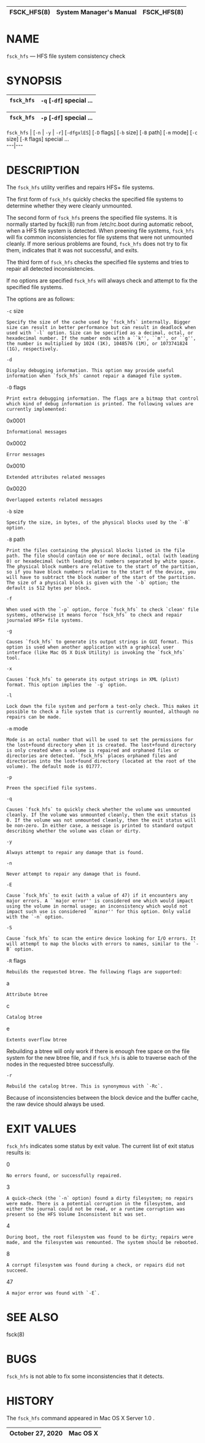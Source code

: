 FSCK_HFS(8) | System Manager's Manual | FSCK_HFS(8)  
---|---|---  
# NAME

`fsck_hfs` — HFS file system consistency check

# SYNOPSIS

`fsck_hfs` | `-q` [`-df`] special ...  
---|---  
  
`fsck_hfs` | `-p` [`-df`] special ...  
---|---  
  
`fsck_hfs` | [`-n` | `-y` | `-r`] [`-dfgxlES`] [`-D` flags] [`-b` size] [`-B` path] [`-m` mode] [`-c` size] [`-R` flags] special ...  
---|---  
# DESCRIPTION

The `fsck_hfs` utility verifies and repairs HFS+ file systems.

The first form of `fsck_hfs` quickly checks the specified file systems to
determine whether they were cleanly unmounted.

The second form of `fsck_hfs` preens the specified file systems. It is
normally started by fsck(8) run from /etc/rc.boot during automatic reboot,
when a HFS file system is detected. When preening file systems, `fsck_hfs`
will fix common inconsistencies for file systems that were not unmounted
cleanly. If more serious problems are found, `fsck_hfs` does not try to fix
them, indicates that it was not successful, and exits.

The third form of `fsck_hfs` checks the specified file systems and tries to
repair all detected inconsistencies.

If no options are specified `fsck_hfs` will always check and attempt to fix
the specified file systems.

The options are as follows:

`-c` size

    Specify the size of the cache used by `fsck_hfs` internally. Bigger size can result in better performance but can result in deadlock when used with `-l` option. Size can be specified as a decimal, octal, or hexadecimal number. If the number ends with a ``k'', ``m'', or ``g'', the number is multiplied by 1024 (1K), 1048576 (1M), or 1073741824 (1G), respectively.
`-d`

    Display debugging information. This option may provide useful information when `fsck_hfs` cannot repair a damaged file system.
`-D` flags

    Print extra debugging information. The flags are a bitmap that control which kind of debug information is printed. The following values are currently implemented: 
0x0001

    Informational messages
0x0002

    Error messages
0x0010

    Extended attributes related messages
0x0020

    Overlapped extents related messages
`-b` size

    Specify the size, in bytes, of the physical blocks used by the `-B` option.
`-B` path

    Print the files containing the physical blocks listed in the file path. The file should contain one or more decimal, octal (with leading 0) or hexadecimal (with leading 0x) numbers separated by white space. The physical block numbers are relative to the start of the partition, so if you have block numbers relative to the start of the device, you will have to subtract the block number of the start of the partition. The size of a physical block is given with the `-b` option; the default is 512 bytes per block.
`-f`

    When used with the `-p` option, force `fsck_hfs` to check `clean' file systems, otherwise it means force `fsck_hfs` to check and repair journaled HFS+ file systems.
`-g`

    Causes `fsck_hfs` to generate its output strings in GUI format. This option is used when another application with a graphical user interface (like Mac OS X Disk Utility) is invoking the `fsck_hfs` tool.
`-x`

    Causes `fsck_hfs` to generate its output strings in XML (plist) format. This option implies the `-g` option.
`-l`

    Lock down the file system and perform a test-only check. This makes it possible to check a file system that is currently mounted, although no repairs can be made.
`-m` mode

    Mode is an octal number that will be used to set the permissions for the lost+found directory when it is created. The lost+found directory is only created when a volume is repaired and orphaned files or directories are detected. `fsck_hfs` places orphaned files and directories into the lost+found directory (located at the root of the volume). The default mode is 01777.
`-p`

    Preen the specified file systems.
`-q`

    Causes `fsck_hfs` to quickly check whether the volume was unmounted cleanly. If the volume was unmounted cleanly, then the exit status is 0. If the volume was not unmounted cleanly, then the exit status will be non-zero. In either case, a message is printed to standard output describing whether the volume was clean or dirty.
`-y`

    Always attempt to repair any damage that is found.
`-n`

    Never attempt to repair any damage that is found.
`-E`

    Cause `fsck_hfs` to exit (with a value of 47) if it encounters any major errors. A ``major error'' is considered one which would impact using the volume in normal usage; an inconsistency which would not impact such use is considered ``minor'' for this option. Only valid with the `-n` option.
`-S`

    Cause `fsck_hfs` to scan the entire device looking for I/O errors. It will attempt to map the blocks with errors to names, similar to the `-B` option.
`-R` flags

    Rebuilds the requested btree. The following flags are supported: 
a

    Attribute btree
c

    Catalog btree
e

    Extents overflow btree
Rebuilding a btree will only work if there is enough free space on the file
system for the new btree file, and if `fsck_hfs` is able to traverse each of
the nodes in the requested btree successfully.

`-r`

    Rebuild the catalog btree. This is synonymous with `-Rc`.
Because of inconsistencies between the block device and the buffer cache, the
raw device should always be used.

# EXIT VALUES

`fsck_hfs` indicates some status by exit value. The current list of exit
status results is:

0

    No errors found, or successfully repaired.
3

    A quick-check (the `-n` option) found a dirty filesystem; no repairs were made. There is a potential corruption in the filesystem, and either the journal could not be read, or a runtime corruption was present so the HFS Volume Inconsistent bit was set.
4

    During boot, the root filesystem was found to be dirty; repairs were made, and the filesystem was remounted. The system should be rebooted.
8

    A corrupt filesystem was found during a check, or repairs did not succeed.
47

    A major error was found with `-E`.
# SEE ALSO

fsck(8)

# BUGS

`fsck_hfs` is not able to fix some inconsistencies that it detects.

# HISTORY

The `fsck_hfs` command appeared in Mac OS X Server 1.0 .

October 27, 2020 | Mac OS X  
---|---

